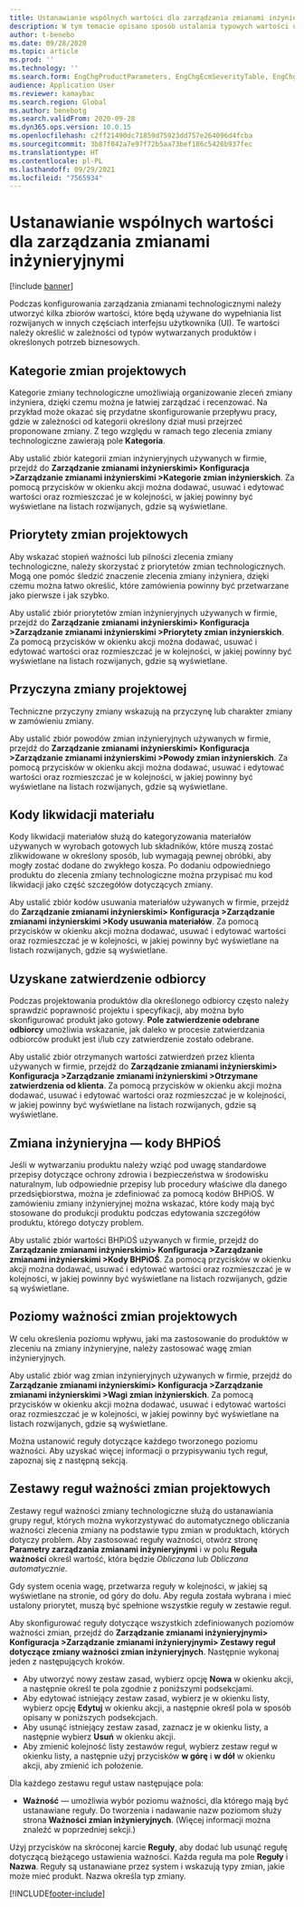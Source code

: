 ```yaml
---
title: Ustanawianie wspólnych wartości dla zarządzania zmianami inżynieryjnymi
description: W tym temacie opisano sposób ustalania typowych wartości używanych dla parametrów w różnych częściach zarządzania zmianami inżynieryjnymi.
author: t-benebo
ms.date: 09/28/2020
ms.topic: article
ms.prod: ''
ms.technology: ''
ms.search.form: EngChgProductParameters, EngChgEcmSeverityTable, EngChgEcmSeverityRuleSet, EngChgEcmSeverityLookup,EngChgEcmSeverityChart,EngChgEcmRequestSeverityChart,EngChgEcmPriorityTable, EngChgEcmPriorityLookup, EngChgEcmPriorityChart, EngChgEcmMaterialDisposition, EngChgEcmEH
audience: Application User
ms.reviewer: kamaybac
ms.search.region: Global
ms.author: benebotg
ms.search.validFrom: 2020-09-28
ms.dyn365.ops.version: 10.0.15
ms.openlocfilehash: c2ff21490dc71859d75923dd757e264096d4fcba
ms.sourcegitcommit: 3b87f042a7e97f72b5aa73bef186c5426b937fec
ms.translationtype: HT
ms.contentlocale: pl-PL
ms.lasthandoff: 09/29/2021
ms.locfileid: "7565934"
---
```

# <a name="establish-common-values-for-engineering-change-management"></a>Ustanawianie wspólnych wartości dla zarządzania zmianami inżynieryjnymi

[!include [banner](../includes/banner.md)]

Podczas konfigurowania zarządzania zmianami technologicznymi należy utworzyć kilka zbiorów wartości, które będą używane do wypełniania list rozwijanych w innych częściach interfejsu użytkownika (UI). Te wartości należy określić w zależności od typów wytwarzanych produktów i określonych potrzeb biznesowych.

## <a name="engineering-change-categories"></a>Kategorie zmian projektowych

Kategorie zmiany technologiczne umożliwiają organizowanie zleceń zmiany inżyniera, dzięki czemu można je łatwiej zarządzać i recenzować. Na przykład może okazać się przydatne skonfigurowanie przepływu pracy, gdzie w zależności od kategorii określony dział musi przejrzeć proponowane zmiany. Z tego względu w ramach tego zlecenia zmiany technologiczne zawierają pole **Kategoria**.

Aby ustalić zbiór kategorii zmian inżynieryjnych używanych w firmie, przejdź do **Zarządzanie zmianami inżynierskimi\> Konfiguracja \>Zarządzanie zmianami inżynierskimi \>Kategorie zmian inżynierskich**. Za pomocą przycisków w okienku akcji można dodawać, usuwać i edytować wartości oraz rozmieszczać je w kolejności, w jakiej powinny być wyświetlane na listach rozwijanych, gdzie są wyświetlane.

## <a name="engineering-change-priorities"></a>Priorytety zmian projektowych

Aby wskazać stopień ważności lub pilności zlecenia zmiany technologiczne, należy skorzystać z priorytetów zmian technologicznych. Mogą one pomóc śledzić znaczenie zlecenia zmiany inżyniera, dzięki czemu można łatwo określić, które zamówienia powinny być przetwarzane jako pierwsze i jak szybko.

Aby ustalić zbiór priorytetów zmian inżynieryjnych używanych w firmie, przejdź do **Zarządzanie zmianami inżynierskimi\> Konfiguracja \>Zarządzanie zmianami inżynierskimi \>Priorytety zmian inżynierskich**. Za pomocą przycisków w okienku akcji można dodawać, usuwać i edytować wartości oraz rozmieszczać je w kolejności, w jakiej powinny być wyświetlane na listach rozwijanych, gdzie są wyświetlane.

## <a name="engineering-change-reasons"></a>Przyczyna zmiany projektowej

Techniczne przyczyny zmiany wskazują na przyczynę lub charakter zmiany w zamówieniu zmiany.

Aby ustalić zbiór powodów zmian inżynieryjnych używanych w firmie, przejdź do **Zarządzanie zmianami inżynierskimi\> Konfiguracja \>Zarządzanie zmianami inżynierskimi \>Powody zmian inżynierskich**. Za pomocą przycisków w okienku akcji można dodawać, usuwać i edytować wartości oraz rozmieszczać je w kolejności, w jakiej powinny być wyświetlane na listach rozwijanych, gdzie są wyświetlane.

## <a name="material-disposal-codes"></a>Kody likwidacji materiału

Kody likwidacji materiałów służą do kategoryzowania materiałów używanych w wyrobach gotowych lub składników, które muszą zostać zlikwidowane w określony sposób, lub wymagają pewnej obróbki, aby mogły zostać dodane do zwykłego kosza. Po dodaniu odpowiedniego produktu do zlecenia zmiany technologiczne można przypisać mu kod likwidacji jako część szczegółów dotyczących zmiany.

Aby ustalić zbiór kodów usuwania materiałów używanych w firmie, przejdź do **Zarządzanie zmianami inżynierskimi\> Konfiguracja \>Zarządzanie zmianami inżynierskimi \>Kody usuwania materiałów**. Za pomocą przycisków w okienku akcji można dodawać, usuwać i edytować wartości oraz rozmieszczać je w kolejności, w jakiej powinny być wyświetlane na listach rozwijanych, gdzie są wyświetlane.

## <a name="received-customer-approval"></a>Uzyskane zatwierdzenie odbiorcy

Podczas projektowania produktów dla określonego odbiorcy często należy sprawdzić poprawność projektu i specyfikacji, aby można było skonfigurować produkt jako gotowy. **Pole zatwierdzenie odebrane odbiorcy** umożliwia wskazanie, jak daleko w procesie zatwierdzania odbiorców produkt jest i/lub czy zatwierdzenie zostało odebrane.

Aby ustalić zbiór otrzymanych wartości zatwierdzeń przez klienta używanych w firmie, przejdź do **Zarządzanie zmianami inżynierskimi\> Konfiguracja \>Zarządzanie zmianami inżynierskimi \>Otrzymane zatwierdzenia od klienta**. Za pomocą przycisków w okienku akcji można dodawać, usuwać i edytować wartości oraz rozmieszczać je w kolejności, w jakiej powinny być wyświetlane na listach rozwijanych, gdzie są wyświetlane.

## <a name="engineering-change--environmental-health-and-safety-codes"></a>Zmiana inżynieryjna — kody BHPiOŚ

Jeśli w wytwarzaniu produktu należy wziąć pod uwagę standardowe przepisy dotyczące ochrony zdrowia i bezpieczeństwa w środowisku naturalnym, lub odpowiednie przepisy lub procedury właściwe dla danego przedsiębiorstwa, można je zdefiniować za pomocą kodów BHPiOŚ. W zamówieniu zmiany inżynieryjnej można wskazać, które kody mają być stosowane do produkcji produktu podczas edytowania szczegółów produktu, którego dotyczy problem.

Aby ustalić zbiór wartości BHPiOŚ używanych w firmie, przejdź do **Zarządzanie zmianami inżynierskimi\> Konfiguracja \>Zarządzanie zmianami inżynierskimi \>Kody BHPiOŚ**. Za pomocą przycisków w okienku akcji można dodawać, usuwać i edytować wartości oraz rozmieszczać je w kolejności, w jakiej powinny być wyświetlane na listach rozwijanych, gdzie są wyświetlane.

## <a name="engineering-change-severities"></a>Poziomy ważności zmian projektowych

W celu określenia poziomu wpływu, jaki ma zastosowanie do produktów w zleceniu na zmiany inżynieryjne, należy zastosować wagę zmian inżynieryjnych.

Aby ustalić zbiór wag zmian inżynieryjnych używanych w firmie, przejdź do **Zarządzanie zmianami inżynierskimi\> Konfiguracja \>Zarządzanie zmianami inżynierskimi \>Wagi zmian inżynierskich**. Za pomocą przycisków w okienku akcji można dodawać, usuwać i edytować wartości oraz rozmieszczać je w kolejności, w jakiej powinny być wyświetlane na listach rozwijanych, gdzie są wyświetlane.

Można ustanowić reguły dotyczące każdego tworzonego poziomu ważności. Aby uzyskać więcej informacji o przypisywaniu tych reguł, zapoznaj się z następną sekcją.

## <a name="engineering-change-severity-rule-sets"></a>Zestawy reguł ważności zmian projektowych

Zestawy reguł ważności zmiany technologiczne służą do ustanawiania grupy reguł, których można wykorzystywać do automatycznego obliczania ważności zlecenia zmiany na podstawie typu zmian w produktach, których dotyczy problem. Aby zastosować reguły ważności, otwórz stronę **Parametry zarządzania zmianami inżynieryjnymi** i w polu **Reguła ważności** określ wartość, która będzie *Obliczana* lub *Obliczana automatycznie*.

Gdy system ocenia wagę, przetwarza reguły w kolejności, w jakiej są wyświetlane na stronie, od góry do dołu. Aby reguła została wybrana i mieć ustalony priorytet, muszą być spełnione wszystkie reguły w zestawie reguł.

Aby skonfigurować reguły dotyczące wszystkich zdefiniowanych poziomów ważności zmian, przejdź do **Zarządzanie zmianami inżynieryjnymi\> Konfiguracja \>Zarządzanie zmianami inżynieryjnymi\> Zestawy reguł dotyczące zmiany ważności zmian inżynieryjnych**. Następnie wykonaj jeden z następujących kroków.

- Aby utworzyć nowy zestaw zasad, wybierz opcję **Nowa** w okienku akcji, a następnie określ te pola zgodnie z poniższymi podsekcjami.
- Aby edytować istniejący zestaw zasad, wybierz je w okienku listy, wybierz opcję **Edytuj** w okienku akcji, a następnie określ pola w sposób opisany w poniższych podsekcjach.
- Aby usunąć istniejący zestaw zasad, zaznacz je w okienku listy, a następnie wybierz **Usuń** w okienku akcji.
- Aby zmienić kolejność listy zestawów reguł, wybierz zestaw reguł w okienku listy, a następnie użyj przycisków **w górę** i **w dół** w okienku akcji, aby zmienić ich położenie.

Dla każdego zestawu reguł ustaw następujące pola:

- **Ważność** — umożliwia wybór poziomu ważności, dla którego mają być ustanawiane reguły. Do tworzenia i nadawanie nazw poziomom służy strona **Ważności zmian inżynieryjnych**. (Więcej informacji można znaleźć w poprzedniej sekcji.)

Użyj przycisków na skróconej karcie **Reguły**, aby dodać lub usunąć regułę dotyczącą bieżącego ustawienia ważności. Każda reguła ma pole **Reguły** i **Nazwa**. Reguły są ustanawiane przez system i wskazują typy zmian, jakie może mieć produkt. Nazwa określa typ zmiany.


[!INCLUDE[footer-include](../../includes/footer-banner.md)]